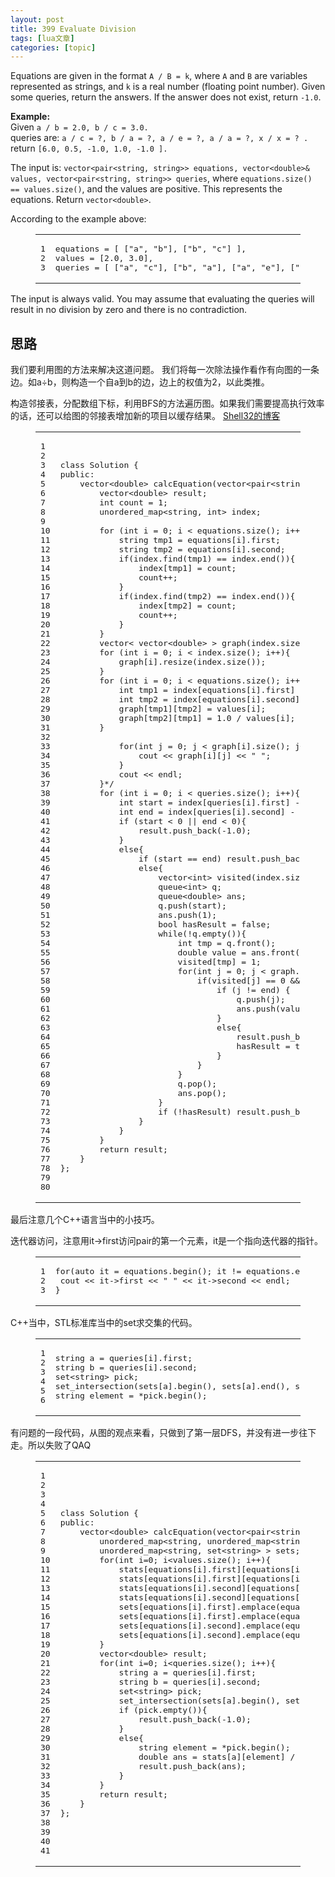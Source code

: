 ```yaml
---
layout: post
title: 399 Evaluate Division 
tags: [lua文章]
categories: [topic]
---
```

<p>Equations are given in the format <code>A / B = k</code>, where <code>A</code> and <code>B</code> are variables represented as strings, and <code>k</code> is a real number (floating point number). Given some queries, return the answers. If the answer does not exist, return <code>-1.0</code>.</p>
<p><strong>Example:</strong><br>Given <code>a / b = 2.0, b / c = 3.0.</code><br>queries are: <code>a / c = ?, b / a = ?, a / e = ?, a / a = ?, x / x = ? .</code><br>return <code>[6.0, 0.5, -1.0, 1.0, -1.0 ].</code></p>
<p>The input is: <code>vector&lt;pair&lt;string, string&gt;&gt; equations, vector&lt;double&gt;&amp; values, vector&lt;pair&lt;string, string&gt;&gt; queries</code>, where <code>equations.size() == values.size()</code>, and the values are positive. This represents the equations. Return <code>vector&lt;double&gt;</code>.</p>
<p>According to the example above:</p>
<figure class="highlight plain"><table><tr><td class="gutter"><pre><div class="line">1</div><div class="line">2</div><div class="line">3</div></pre></td><td class="code"><pre><div class="line">equations = [ ["a", "b"], ["b", "c"] ],</div><div class="line">values = [2.0, 3.0],</div><div class="line">queries = [ ["a", "c"], ["b", "a"], ["a", "e"], ["a", "a"], ["x", "x"] ].</div></pre></td></tr></table></figure>
<p>The input is always valid. You may assume that evaluating the queries will result in no division by zero and there is no contradiction.</p>
<h2 id="思路"><a href="https://wf94.github.io/#%E6%80%9D%E8%B7%AF" class="headerlink" title="思路"></a>思路</h2><p>我们要利用图的方法来解决这道问题。 我们将每一次除法操作看作有向图的一条边。如a÷b，则构造一个自a到b的边，边上的权值为2，以此类推。</p>
<p>构造邻接表，分配数组下标，利用BFS的方法遍历图。如果我们需要提高执行效率的话，还可以给图的邻接表增加新的项目以缓存结果。 <a href="https://www.xiadong.info/2016/09/14/leetcode-399-evaluate-division/" target="_blank" rel="external noopener noreferrer">Shell32的博客</a></p>
<figure class="highlight c++"><table><tr><td class="gutter"><pre><div class="line">1</div><div class="line">2</div><div class="line">3</div><div class="line">4</div><div class="line">5</div><div class="line">6</div><div class="line">7</div><div class="line">8</div><div class="line">9</div><div class="line">10</div><div class="line">11</div><div class="line">12</div><div class="line">13</div><div class="line">14</div><div class="line">15</div><div class="line">16</div><div class="line">17</div><div class="line">18</div><div class="line">19</div><div class="line">20</div><div class="line">21</div><div class="line">22</div><div class="line">23</div><div class="line">24</div><div class="line">25</div><div class="line">26</div><div class="line">27</div><div class="line">28</div><div class="line">29</div><div class="line">30</div><div class="line">31</div><div class="line">32</div><div class="line">33</div><div class="line">34</div><div class="line">35</div><div class="line">36</div><div class="line">37</div><div class="line">38</div><div class="line">39</div><div class="line">40</div><div class="line">41</div><div class="line">42</div><div class="line">43</div><div class="line">44</div><div class="line">45</div><div class="line">46</div><div class="line">47</div><div class="line">48</div><div class="line">49</div><div class="line">50</div><div class="line">51</div><div class="line">52</div><div class="line">53</div><div class="line">54</div><div class="line">55</div><div class="line">56</div><div class="line">57</div><div class="line">58</div><div class="line">59</div><div class="line">60</div><div class="line">61</div><div class="line">62</div><div class="line">63</div><div class="line">64</div><div class="line">65</div><div class="line">66</div><div class="line">67</div><div class="line">68</div><div class="line">69</div><div class="line">70</div><div class="line">71</div><div class="line">72</div><div class="line">73</div><div class="line">74</div><div class="line">75</div><div class="line">76</div><div class="line">77</div><div class="line">78</div><div class="line">79</div><div class="line">80</div></pre></td><td class="code"><pre><div class="line"><span class="keyword">class</span> Solution {</div><div class="line"><span class="keyword">public</span>:</div><div class="line">    <span class="built_in">vector</span>&lt;<span class="keyword">double</span>&gt; calcEquation(<span class="built_in">vector</span>&lt;pair&lt;<span class="built_in">string</span>, <span class="built_in">string</span>&gt;&gt; equations, <span class="built_in">vector</span>&lt;<span class="keyword">double</span>&gt;&amp; values, <span class="built_in">vector</span>&lt;pair&lt;<span class="built_in">string</span>, <span class="built_in">string</span>&gt;&gt; queries) {</div><div class="line">        <span class="built_in">vector</span>&lt;<span class="keyword">double</span>&gt; result;</div><div class="line">        <span class="keyword">int</span> count = <span class="number">1</span>;</div><div class="line">        <span class="built_in">unordered_map</span>&lt;<span class="built_in">string</span>, <span class="keyword">int</span>&gt; index;</div><div class="line">        </div><div class="line">        <span class="keyword">for</span> (<span class="keyword">int</span> i = <span class="number">0</span>; i &lt; equations.size(); i++){</div><div class="line">            <span class="built_in">string</span> tmp1 = equations[i].first;</div><div class="line">            <span class="built_in">string</span> tmp2 = equations[i].second;</div><div class="line">            <span class="keyword">if</span>(index.find(tmp1) == index.end()){</div><div class="line">                index[tmp1] = count;</div><div class="line">                count++;</div><div class="line">            }</div><div class="line">            <span class="keyword">if</span>(index.find(tmp2) == index.end()){</div><div class="line">                index[tmp2] = count;</div><div class="line">                count++;</div><div class="line">            }</div><div class="line">        }</div><div class="line"></div><div class="line">        <span class="built_in">vector</span>&lt; <span class="built_in">vector</span>&lt;<span class="keyword">double</span>&gt; &gt; graph(index.size());</div><div class="line">        <span class="keyword">for</span> (<span class="keyword">int</span> i = <span class="number">0</span>; i &lt; index.size(); i++){</div><div class="line">            graph[i].resize(index.size());</div><div class="line">        }</div><div class="line"></div><div class="line"></div><div class="line">        <span class="keyword">for</span> (<span class="keyword">int</span> i = <span class="number">0</span>; i &lt; equations.size(); i++){</div><div class="line">            <span class="keyword">int</span> tmp1 = index[equations[i].first] - <span class="number">1</span>;</div><div class="line">            <span class="keyword">int</span> tmp2 = index[equations[i].second] - <span class="number">1</span>;</div><div class="line">            graph[tmp1][tmp2] = values[i];</div><div class="line">            graph[tmp2][tmp1] = <span class="number">1.0</span> / values[i];</div><div class="line">        }</div><div class="line"></div><div class="line">        </div><div class="line">            for(int j = 0; j &lt; graph[i].size(); j++){</div><div class="line">                cout &lt;&lt; graph[i][j] &lt;&lt; " ";</div><div class="line">            }</div><div class="line">            cout &lt;&lt; endl;</div><div class="line">        }*/</div><div class="line">        <span class="keyword">for</span> (<span class="keyword">int</span> i = <span class="number">0</span>; i &lt; queries.size(); i++){</div><div class="line">            <span class="keyword">int</span> start = index[queries[i].first] - <span class="number">1</span>;</div><div class="line">            <span class="keyword">int</span> end = index[queries[i].second] - <span class="number">1</span>;</div><div class="line">            <span class="keyword">if</span> (start &lt; <span class="number">0</span> || end &lt; <span class="number">0</span>){</div><div class="line">                result.push_back(<span class="number">-1.0</span>);</div><div class="line">            }</div><div class="line">            <span class="keyword">else</span>{</div><div class="line">                <span class="keyword">if</span> (start == end) result.push_back(<span class="number">1.0</span>);</div><div class="line">                <span class="keyword">else</span>{</div><div class="line">                    <span class="built_in">vector</span>&lt;<span class="keyword">int</span>&gt; visited(index.size());</div><div class="line">                    <span class="built_in">queue</span>&lt;<span class="keyword">int</span>&gt; q;</div><div class="line">                    <span class="built_in">queue</span>&lt;<span class="keyword">double</span>&gt; ans;</div><div class="line">                    q.push(start);</div><div class="line">                    ans.push(<span class="number">1</span>);</div><div class="line">                    <span class="keyword">bool</span> hasResult = <span class="literal">false</span>;</div><div class="line">                    <span class="keyword">while</span>(!q.empty()){</div><div class="line">                        <span class="keyword">int</span> tmp = q.front();</div><div class="line">                        <span class="keyword">double</span> value = ans.front();</div><div class="line">                        visited[tmp] = <span class="number">1</span>;</div><div class="line">                        <span class="keyword">for</span>(<span class="keyword">int</span> j = <span class="number">0</span>; j &lt; graph.size(); j++){</div><div class="line">                            <span class="keyword">if</span>(visited[j] == <span class="number">0</span> &amp;&amp; graph[tmp][j] &gt; <span class="number">0</span>){</div><div class="line">                                <span class="keyword">if</span> (j != end) {</div><div class="line">                                    q.push(j);</div><div class="line">                                    ans.push(value * graph[tmp][j]);</div><div class="line">                                }</div><div class="line">                                <span class="keyword">else</span>{</div><div class="line">                                    result.push_back(value * graph[tmp][j]);</div><div class="line">                                    hasResult = <span class="literal">true</span>;</div><div class="line">                                }</div><div class="line">                            }</div><div class="line">                        }</div><div class="line">                        q.pop();</div><div class="line">                        ans.pop();</div><div class="line">                    }</div><div class="line">                    <span class="keyword">if</span> (!hasResult) result.push_back(<span class="number">-1.0</span>);</div><div class="line">                }</div><div class="line">            }</div><div class="line">        }</div><div class="line">        <span class="keyword">return</span> result;</div><div class="line">    }</div><div class="line">};</div></pre></td></tr></table></figure>
<p>最后注意几个C++语言当中的小技巧。</p>
<p>迭代器访问，注意用it-&gt;first访问pair的第一个元素，it是一个指向迭代器的指针。</p>
<figure class="highlight c++"><table><tr><td class="gutter"><pre><div class="line">1</div><div class="line">2</div><div class="line">3</div></pre></td><td class="code"><pre><div class="line"><span class="keyword">for</span>(<span class="keyword">auto</span> it = equations.begin(); it != equations.end(); ++it){</div><div class="line">	<span class="built_in">cout</span> &lt;&lt; it-&gt;first &lt;&lt; <span class="string">" "</span> &lt;&lt; it-&gt;second &lt;&lt; <span class="built_in">endl</span>;</div><div class="line">}</div></pre></td></tr></table></figure>
<p>C++当中，STL标准库当中的set求交集的代码。</p>
<figure class="highlight c++"><table><tr><td class="gutter"><pre><div class="line">1</div><div class="line">2</div><div class="line">3</div><div class="line">4</div><div class="line">5</div><div class="line">6</div></pre></td><td class="code"><pre><div class="line"><span class="built_in">string</span> a = queries[i].first;</div><div class="line"><span class="built_in">string</span> b = queries[i].second;</div><div class="line"><span class="built_in">set</span>&lt;<span class="built_in">string</span>&gt; pick;</div><div class="line">set_intersection(sets[a].begin(), sets[a].end(), sets[b].begin(), sets[b].end(), inserter(pick, pick.begin()));</div><div class="line"></div><div class="line"><span class="built_in">string</span> element = *pick.begin();</div></pre></td></tr></table></figure>
<p>有问题的一段代码，从图的观点来看，只做到了第一层DFS，并没有进一步往下走。所以失败了QAQ</p>
<figure class="highlight c++"><table><tr><td class="gutter"><pre><div class="line">1</div><div class="line">2</div><div class="line">3</div><div class="line">4</div><div class="line">5</div><div class="line">6</div><div class="line">7</div><div class="line">8</div><div class="line">9</div><div class="line">10</div><div class="line">11</div><div class="line">12</div><div class="line">13</div><div class="line">14</div><div class="line">15</div><div class="line">16</div><div class="line">17</div><div class="line">18</div><div class="line">19</div><div class="line">20</div><div class="line">21</div><div class="line">22</div><div class="line">23</div><div class="line">24</div><div class="line">25</div><div class="line">26</div><div class="line">27</div><div class="line">28</div><div class="line">29</div><div class="line">30</div><div class="line">31</div><div class="line">32</div><div class="line">33</div><div class="line">34</div><div class="line">35</div><div class="line">36</div><div class="line">37</div><div class="line">38</div><div class="line">39</div><div class="line">40</div><div class="line">41</div></pre></td><td class="code"><pre><div class="line"><span class="keyword">class</span> Solution {</div><div class="line"><span class="keyword">public</span>:</div><div class="line">    <span class="built_in">vector</span>&lt;<span class="keyword">double</span>&gt; calcEquation(<span class="built_in">vector</span>&lt;pair&lt;<span class="built_in">string</span>, <span class="built_in">string</span>&gt;&gt; equations, <span class="built_in">vector</span>&lt;<span class="keyword">double</span>&gt;&amp; values, <span class="built_in">vector</span>&lt;pair&lt;<span class="built_in">string</span>, <span class="built_in">string</span>&gt;&gt; queries) {</div><div class="line">        <span class="built_in">unordered_map</span>&lt;<span class="built_in">string</span>, <span class="built_in">unordered_map</span>&lt;<span class="built_in">string</span>, <span class="keyword">double</span>&gt; &gt; stats;</div><div class="line"></div><div class="line">        <span class="built_in">unordered_map</span>&lt;<span class="built_in">string</span>, <span class="built_in">set</span>&lt;<span class="built_in">string</span>&gt; &gt; sets;</div><div class="line"></div><div class="line">        <span class="keyword">for</span>(<span class="keyword">int</span> i=<span class="number">0</span>; i&lt;values.size(); i++){</div><div class="line"></div><div class="line">            stats[equations[i].first][equations[i].first] = <span class="number">1.0</span>;</div><div class="line">            stats[equations[i].first][equations[i].second] = values[i];</div><div class="line">            stats[equations[i].second][equations[i].second] = <span class="number">1.0</span>;</div><div class="line">            stats[equations[i].second][equations[i].first] = <span class="number">1.0</span> / values[i];</div><div class="line"></div><div class="line">            sets[equations[i].first].emplace(equations[i].first);</div><div class="line">            sets[equations[i].first].emplace(equations[i].second);</div><div class="line">            sets[equations[i].second].emplace(equations[i].first);</div><div class="line">            sets[equations[i].second].emplace(equations[i].second);</div><div class="line"></div><div class="line">        }</div><div class="line"></div><div class="line">        <span class="built_in">vector</span>&lt;<span class="keyword">double</span>&gt; result;</div><div class="line"></div><div class="line">        <span class="keyword">for</span>(<span class="keyword">int</span> i=<span class="number">0</span>; i&lt;queries.size(); i++){</div><div class="line">            <span class="built_in">string</span> a = queries[i].first;</div><div class="line">            <span class="built_in">string</span> b = queries[i].second;</div><div class="line">            <span class="built_in">set</span>&lt;<span class="built_in">string</span>&gt; pick;</div><div class="line">            set_intersection(sets[a].begin(), sets[a].end(), sets[b].begin(), sets[b].end(), inserter(pick, pick.begin()));</div><div class="line">            <span class="keyword">if</span> (pick.empty()){</div><div class="line">                result.push_back(<span class="number">-1.0</span>);</div><div class="line">            }</div><div class="line">            <span class="keyword">else</span>{</div><div class="line">                <span class="built_in">string</span> element = *pick.begin();</div><div class="line">                <span class="keyword">double</span> ans = stats[a][element] / stats[b][element];</div><div class="line">                result.push_back(ans);</div><div class="line">            }</div><div class="line">        }</div><div class="line"></div><div class="line">        <span class="keyword">return</span> result;</div><div class="line">    }</div><div class="line">};</div></pre></td></tr></table></figure>